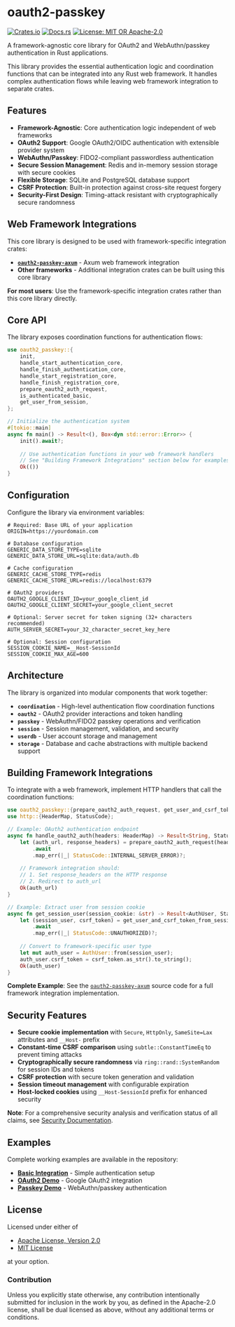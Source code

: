 # oauth2-passkey

[![Crates.io](https://img.shields.io/crates/v/oauth2-passkey.svg)](https://crates.io/crates/oauth2-passkey)
[![Docs.rs](https://docs.rs/oauth2-passkey/badge.svg)](https://docs.rs/oauth2-passkey)
[![License: MIT OR Apache-2.0](https://img.shields.io/badge/License-MIT%20OR%20Apache--2.0-blue.svg)](#license)

A framework-agnostic core library for OAuth2 and WebAuthn/passkey authentication in Rust applications.

This library provides the essential authentication logic and coordination functions that can be integrated into any Rust web framework. It handles complex authentication flows while leaving web framework integration to separate crates.

## Features

- **Framework-Agnostic**: Core authentication logic independent of web frameworks
- **OAuth2 Support**: Google OAuth2/OIDC authentication with extensible provider system
- **WebAuthn/Passkey**: FIDO2-compliant passwordless authentication
- **Secure Session Management**: Redis and in-memory session storage with secure cookies
- **Flexible Storage**: SQLite and PostgreSQL database support
- **CSRF Protection**: Built-in protection against cross-site request forgery
- **Security-First Design**: Timing-attack resistant with cryptographically secure randomness

## Web Framework Integrations

This core library is designed to be used with framework-specific integration crates:

- **[`oauth2-passkey-axum`](https://crates.io/crates/oauth2-passkey-axum)** - Axum web framework integration
- **Other frameworks** - Additional integration crates can be built using this core library

**For most users**: Use the framework-specific integration crates rather than this core library directly.

## Core API

The library exposes coordination functions for authentication flows:

```rust
use oauth2_passkey::{
    init, 
    handle_start_authentication_core,
    handle_finish_authentication_core,
    handle_start_registration_core, 
    handle_finish_registration_core,
    prepare_oauth2_auth_request,
    is_authenticated_basic,
    get_user_from_session,
};

// Initialize the authentication system
#[tokio::main]
async fn main() -> Result<(), Box<dyn std::error::Error>> {
    init().await?;
    
    // Use authentication functions in your web framework handlers
    // See "Building Framework Integrations" section below for examples
    Ok(())
}
```

## Configuration

Configure the library via environment variables:

```env
# Required: Base URL of your application
ORIGIN=https://yourdomain.com

# Database configuration
GENERIC_DATA_STORE_TYPE=sqlite
GENERIC_DATA_STORE_URL=sqlite:data/auth.db

# Cache configuration  
GENERIC_CACHE_STORE_TYPE=redis
GENERIC_CACHE_STORE_URL=redis://localhost:6379

# OAuth2 providers
OAUTH2_GOOGLE_CLIENT_ID=your_google_client_id
OAUTH2_GOOGLE_CLIENT_SECRET=your_google_client_secret

# Optional: Server secret for token signing (32+ characters recommended)
AUTH_SERVER_SECRET=your_32_character_secret_key_here

# Optional: Session configuration
SESSION_COOKIE_NAME=__Host-SessionId
SESSION_COOKIE_MAX_AGE=600
```

## Architecture

The library is organized into modular components that work together:

- **`coordination`** - High-level authentication flow coordination functions
- **`oauth2`** - OAuth2 provider interactions and token handling
- **`passkey`** - WebAuthn/FIDO2 passkey operations and verification
- **`session`** - Session management, validation, and security
- **`userdb`** - User account storage and management
- **`storage`** - Database and cache abstractions with multiple backend support

## Building Framework Integrations

To integrate with a web framework, implement HTTP handlers that call the coordination functions:

```rust
use oauth2_passkey::{prepare_oauth2_auth_request, get_user_and_csrf_token_from_session, AuthUser};
use http::{HeaderMap, StatusCode};

// Example: OAuth2 authentication endpoint
async fn handle_oauth2_auth(headers: HeaderMap) -> Result<String, StatusCode> {
    let (auth_url, response_headers) = prepare_oauth2_auth_request(headers, None)
        .await
        .map_err(|_| StatusCode::INTERNAL_SERVER_ERROR)?;
    
    // Framework integration should:
    // 1. Set response_headers on the HTTP response
    // 2. Redirect to auth_url
    Ok(auth_url)
}

// Example: Extract user from session cookie
async fn get_session_user(session_cookie: &str) -> Result<AuthUser, StatusCode> {
    let (session_user, csrf_token) = get_user_and_csrf_token_from_session(session_cookie)
        .await
        .map_err(|_| StatusCode::UNAUTHORIZED)?;
    
    // Convert to framework-specific user type
    let mut auth_user = AuthUser::from(session_user);
    auth_user.csrf_token = csrf_token.as_str().to_string();
    Ok(auth_user)
}
```

**Complete Example**: See the [`oauth2-passkey-axum`](https://github.com/ktaka/oauth2-passkey/tree/main/oauth2_passkey_axum) source code for a full framework integration implementation.

## Security Features

- **Secure cookie implementation** with `Secure`, `HttpOnly`, `SameSite=Lax` attributes and `__Host-` prefix
- **Constant-time CSRF comparison** using `subtle::ConstantTimeEq` to prevent timing attacks
- **Cryptographically secure randomness** via `ring::rand::SystemRandom` for session IDs and tokens
- **CSRF protection** with secure token generation and validation
- **Session timeout management** with configurable expiration
- **Host-locked cookies** using `__Host-SessionId` prefix for enhanced security

**Note**: For a comprehensive security analysis and verification status of all claims, see [Security Documentation](../docs/security.md).

## Examples

Complete working examples are available in the repository:

- **[Basic Integration](../demo01)** - Simple authentication setup
- **[OAuth2 Demo](../demo-oauth2)** - Google OAuth2 integration
- **[Passkey Demo](../demo-passkey)** - WebAuthn/passkey authentication

## License

Licensed under either of

- [Apache License, Version 2.0](../LICENSE-APACHE)
- [MIT License](../LICENSE-MIT)

at your option.

### Contribution

Unless you explicitly state otherwise, any contribution intentionally submitted for inclusion in the work by you, as defined in the Apache-2.0 license, shall be dual licensed as above, without any additional terms or conditions.
